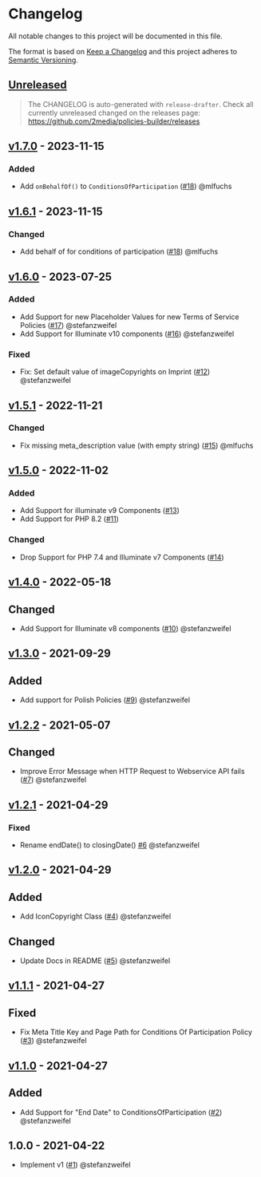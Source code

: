 # Changelog

All notable changes to this project will be documented in this file.

The format is based on [Keep a Changelog](http://keepachangelog.com/en/1.0.0/) and this project adheres to [Semantic Versioning](http://semver.org/spec/v2.0.0.html).

## [Unreleased](https://github.com/2media/policies-builder/compare/v1.7.0...HEAD)

> The CHANGELOG is auto-generated with `release-drafter`.
Check all currently unreleased changed on the releases page:
https://github.com/2media/policies-builder/releases

<!-- Please do not add single changes manually to the CHANGELOG. -->
## [v1.7.0](https://github.com/2media/policies-builder/compare/v1.6.1...v1.7.0) - 2023-11-15

### Added

- Add `onBehalfOf()` to `ConditionsOfParticipation` ([#18](https://github.com/2media/policies-builder/pull/18)) @mlfuchs

## [v1.6.1](https://github.com/2media/policies-builder/compare/v1.6.0...v1.6.1) - 2023-11-15

### Changed

- Add behalf of for conditions of participation ([#18](https://github.com/2media/policies-builder/pull/18)) @mlfuchs

## [v1.6.0](https://github.com/2media/policies-builder/compare/v1.5.1...v1.6.0) - 2023-07-25

### Added

- Add Support for new Placeholder Values for new Terms of Service Policies ([#17](https://github.com/2media/policies-builder/pull/17)) @stefanzweifel
- Add Support for Illuminate v10 components ([#16](https://github.com/2media/policies-builder/pull/16)) @stefanzweifel

### Fixed

- Fix: Set default value of imageCopyrights on Imprint ([#12](https://github.com/2media/policies-builder/pull/12)) @stefanzweifel

## [v1.5.1](https://github.com/2media/policies-builder/compare/v1.5.0...v1.5.1) - 2022-11-21

### Changed

- Fix missing meta_description value (with empty string) ([#15](https://github.com/2media/policies-builder/pull/15)) @mlfuchs

## [v1.5.0](https://github.com/2media/policies-builder/compare/v1.4.0...v1.5.0) - 2022-11-02

### Added

- Add Support for illuminate v9 Components ([#13](https://github.com/2media/policies-builder/pull/13))
- Add Support for PHP 8.2 ([#11](https://github.com/2media/policies-builder/pull/11))

### Changed

- Drop Support for PHP 7.4 and Illuminate v7 Components ([#14](https://github.com/2media/policies-builder/pull/14))

## [v1.4.0](https://github.com/2media/policies-builder/compare/v1.3.0...v1.4.0) - 2022-05-18

## Changed

- Add Support for Illuminate v8 components ([#10](https://github.com/2media/policies-builder/pull/10)) @stefanzweifel

## [v1.3.0](https://github.com/2media/policies-builder/compare/v1.2.2...v1.3.0) - 2021-09-29

## Added

- Add support for Polish Policies ([#9](https://github.com/2media/policies-builder/pull/9)) @stefanzweifel

## [v1.2.2](https://github.com/2media/policies-builder/compare/v1.2.1...v1.2.2) - 2021-05-07

## Changed

- Improve Error Message when HTTP Request to Webservice API fails ([#7](https://github.com/2media/policies-builder/pull/7)) @stefanzweifel

## [v1.2.1](https://github.com/2media/policies-builder/compare/v1.2.0...v1.2.1) - 2021-04-29

### Fixed

- Rename endDate() to closingDate() [#6](https://github.com/2media/policies-builder/pull/6) @stefanzweifel

## [v1.2.0](https://github.com/2media/policies-builder/compare/v1.1.1...v1.2.0) - 2021-04-29

## Added

- Add IconCopyright Class ([#4](https://github.com/2media/policies-builder/pull/4)) @stefanzweifel

## Changed

- Update Docs in README ([#5](https://github.com/2media/policies-builder/pull/5)) @stefanzweifel

## [v1.1.1](https://github.com/2media/policies-builder/compare/v1.1.0...v1.1.1) - 2021-04-27

## Fixed

- Fix Meta Title Key and Page Path for Conditions Of Participation Policy ([#3](https://github.com/2media/policies-builder/pull/3)) @stefanzweifel

## [v1.1.0](https://github.com/2media/policies-builder/compare/v1.0.0...v1.1.0) - 2021-04-27

## Added

- Add Support for "End Date" to ConditionsOfParticipation ([#2](https://github.com/2media/policies-builder/pull/2)) @stefanzweifel

## 1.0.0 - 2021-04-22

- Implement v1 ([#1](https://github.com/2media/policies-builder/pull/1)) @stefanzweifel
